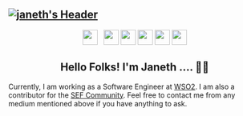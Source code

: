 ## [![janeth's Header](https://github.com/janethavi/janethavi/blob/main/Images/janeth-cover.png)](https://janethavishka.wordpress.com/)

<p align='center'>
<a href="https://www.instagram.com/_jan.eth_"><img height="30" src="https://github.com/janethavi/janethavi/blob/main/Icons/instagram.jpg?raw=true"></a>&nbsp;&nbsp;
<a href="https://www.linkedin.com/in/janethfernando"><img height="30" src="https://github.com/janethavi/janethavi/blob/main/Icons/linkedin.png?raw=true"></a>
<a href="https://medium.com/@janethavishka"><img height="30" src="https://github.com/janethavi/janethavi/blob/main/Icons/medium.png?raw=true"></a>
<a href="https://stackoverflow.com/users/9372982/janeth-fernando"><img height="30" src="https://github.com/janethavi/janethavi/blob/main/Icons/stackoverflow.png?raw=true"></a>
<a href="https://www.youtube.com/channel/UCFw8wClr95Mf34KxaNTgb9g"><img height="30" src="https://github.com/janethavi/janethavi/blob/main/Icons/youtube.png?raw=true"></a>
<a href="https://twitter.com/JanethAvishka"><img height="30" src="https://github.com/janethavi/janethavi/blob/main/Icons/twitter.png?raw=true"></a>
</p>

<h2 align="center">Hello Folks! I'm Janeth .... 👋🤓</h2>

Currently, I am working as a Software Engineer at [WSO2](https://wso2.com). I am also a contributor for the [SEF Community](https://sefglobal.org). Feel free to contact me from any medium mentioned above if you have anything to ask.

